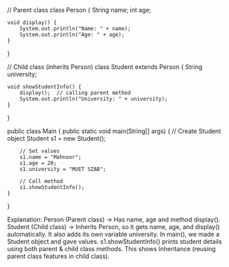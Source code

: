 // Parent class
class Person {
    String name;
    int age;

    void display() {
        System.out.println("Name: " + name);
        System.out.println("Age: " + age);
    }
}

// Child class (inherits Person)
class Student extends Person {
    String university;

    void showStudentInfo() {
        display();  // calling parent method
        System.out.println("University: " + university);
    }
}

public class Main {
    public static void main(String[] args) {
        // Create Student object
        Student s1 = new Student();

        // Set values
        s1.name = "Mahnoor";
        s1.age = 20;
        s1.university = "MUET SZAB";

        // Call method
        s1.showStudentInfo();
    }
}


Explanation:
Person (Parent class) → Has name, age and method display().
Student (Child class) → Inherits Person, so it gets name, age, and display() automatically. It also adds its own variable university.
In main(), we made a Student object and gave values.
s1.showStudentInfo() prints student details using both parent & child class methods.
This shows Inheritance (reusing parent class features in child class).
